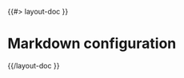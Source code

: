<!--
/**
 * @name            Configuration
 * @_namespace       doc.markdown
 * @type            Markdown
 * @platform        md
 * @status          stable
 * @menu            Documentation / Markdown           /doc/markdown/configuration
 *
 * @since           2.0.0
 * @author    Olivier Bossel <olivier.bossel@gmail.com> (https://olivierbossel.com)
 */
-->

{{#> layout-doc }}

# Markdown configuration

{{/layout-doc }}
